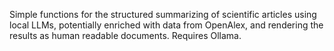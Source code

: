Simple functions for the structured summarizing of scientific articles using local LLMs, potentially enriched with data from OpenAlex, and rendering the results as human readable documents. Requires Ollama.
